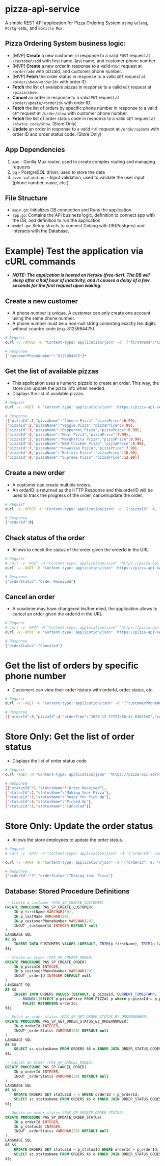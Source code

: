 # pizza-api-service
A simple REST API application for Pizza Ordering System using `Golang`, `PostgreSQL`, and `Gorilla Mux`.

## Pizza Ordering System business logic:
- [MVP] **Create** a new customer in response to a valid `POST` request at `/customer/add` with first name, last name, and customer phone number.
- [MVP] **Create** a new order in response to a valid `POST` request at `/order/add` with pizzaId, and customer phone number.
- [MVP] **Fetch** the order status in response to a valid `GET` request at `/order/show/<orderId>` with order ID.
- **Fetch** the list of available pizzas in response to a valid `GET` request at `/pizza/show`.
- **Cancel** an order in response to a valid `PUT` request at `/order/update/<orderId>` with order ID.
- **Fetch** the list of orders by specific phone number in response to a valid `GET` request at `/order/show` with customer phone number.
- **Fetch** the list of order status code in response to a valid `GET` request at `/status_code/show`. (Store Only)
- **Update** an order in response to a valid `PUT` request at `/order/update` with order ID and order status code. (Store Only)

## App Dependencies
1. `mux` - Gorilla Mux router, used to create complex routing and managing requests
2. `pq` - PostgreSQL driver, used to store the data
3. `ozzo-validation` - Input validation, used to validate the user input (phone number, name, etc.)

## File Structure
* `main.go`: Initializes DB connection and Runs the application.
* `app.go`: Contains the API business logic, definition to connect app with the DB, and definition to run the application.
* `model.go`: Setup structs to connect Golang with DB(Postgres) and interacts with the Database.

# Example) Test the application via cURL commands
- ***NOTE: The application is hosted on Heroku (free-tier). The DB will sleep after a half hour of inactivity, and it causes a delay of a few seconds for the first request upon waking.***

## Create a new customer
* A phone number is unique. A customer can only create one account using the same phone number. 
* A phone number must be a non-null string consisting exactly ten digits without country code (e.g. 8125984475).
```bash
# Request
curl -v -XPOST -H "Content-type: application/json" -d '{"firstName":"Carl", "lastName":"Raymond", "customerPhoneNumber":"8125984475"}' 'https://pizza-api-service.herokuapp.com/customer/add'

# Response
{"customerPhoneNumber":"8125984475"}*
```

## Get the list of available pizzas
* This application uses a numeric pizzaId to create an order. This way, the store can update the pizza info when needed.
* Displays the list of available pizzas.
```bash
# Request
curl -v -XGET -H "Content-type: application/json" 'https://pizza-api-service.herokuapp.com/pizza/show'

# Response
[{"pizzaId":1,"pizzaName":"Cheese Pizza","pizzaPrice":6.99},
{"pizzaId":2,"pizzaName":"Veggie Pizza","pizzaPrice":7.99},
{"pizzaId":3,"pizzaName":"Pepperoni Pizza","pizzaPrice":6.99},
{"pizzaId":4,"pizzaName":"Meat Pizza","pizzaPrice":7.99},
{"pizzaId":5,"pizzaName":"Margherita Pizza","pizzaPrice":8.99},
{"pizzaId":6,"pizzaName":"BBQ Chicken Pizza","pizzaPrice":8.99},
{"pizzaId":7,"pizzaName":"Hawaiian Pizza","pizzaPrice":7.99},
{"pizzaId":8,"pizzaName":"Buffalo Pizza","pizzaPrice":10.99},
{"pizzaId":9,"pizzaName":"Supreme Pizza","pizzaPrice":12.99}]
```

## Create a new order
* A customer can create multiple orders.
* An orderID is returned as the HTTP Response and this orderID will be used to track the progress of the order, cancel/update the order.
```bash
# Request
curl -v -XPOST -H "Content-type: application/json" -d '{"pizzaId": 4, "customerPhoneNumber":"8125984475"}' 'https://pizza-api-service.herokuapp.com/order/add'

# Response
{"orderId":9}
```

## Check status of the order
* Allows to check the status of the order given the orderId in the URL
```bash
# Request
# curl -v -XGET -H "Content-type: application/json" 'https://pizza-api-service.herokuapp.com/order/show/<orderId>'
curl -v -XGET -H "Content-type: application/json" 'https://pizza-api-service.herokuapp.com/order/show/9'

# Response
{"orderStatus":"Order Received"}
```

## Cancel an order
* A cusotmer may have changered his/her mind, the application allows to cancel an order given the orderId in the URL
```bash
# Request
# curl -v -XPUT -H "Content-type: application/json" 'https://pizza-api-service.herokuapp.com/order/update/<orderId>'
curl -v -XPUT -H "Content-type: application/json" 'https://pizza-api-service.herokuapp.com/order/update/9'

# Response
{"orderStatus":"Canceled"}
```

# Get the list of orders by specific phone number
* Customers can view their order history with orderId, order status, etc.
```bash
# Request
curl -v -XGET -H "Content-type: application/json" -d '{"customerPhoneNumber":"8125984475"}' 'https://pizza-api-service.herokuapp.com/order/show'

# Response
[{"orderId":9,"pizzaId":4,"orderTime":"2020-12-27T21:56:41.636116Z","customerPhoneNumber":"8125984475","orderStatus":"Canceled","totalPrice":8.49}]
```

# Store Only: Get the list of order status
* Displays the list of order status code
```bash
# Request
curl -XGET -H "Content-type: application/json" 'https://pizza-api-service.herokuapp.com/status_code/show'

# Response
[{"statusId":1,"statusName":"Order Received"},
{"statusId":2,"statusName":"Making Your Pizza"},
{"statusId":3,"statusName":"Ready for Pick Up"},
{"statusId":4,"statusName":"Picked Up"},
{"statusId":5,"statusName":"Canceled"}]
```

# Store Only: Update the order status 
* Allows the store employees to update the order status.
```bash
# Request
# curl -v -XPUT -H "Content-type: application/json" -d '{"orderId": <orderId>, "orderStatus":<orderStatusCode>}' 'https://pizza-api-service.herokuapp.com/order/update'

curl -v -XPUT -H "Content-type: application/json" -d '{"orderId": 9, "orderStatus":2}' 'https://pizza-api-service.herokuapp.com/order/update'

# Response
{"orderId":"9","orderStatus":"Making Your Pizza"}
```

## Database: Stored Procedure Definitions
```sql
-- Create a customer (PAS_SP_CREATE_CUSTOMER)
CREATE PROCEDURE PAS_SP_CREATE_CUSTOMER(
	IN p_firstName VARCHAR(50),
	IN p_lastName VARCHAR(50),
	IN p_customerPhoneNumber VARCHAR(20),
	INOUT _customerId INTEGER DEFAULT null
)
LANGUAGE SQL
AS $$
	INSERT INTO CUSTOMERS VALUES (DEFAULT, TRIM(p_firstName), TRIM(p_lastName), TRIM(p_customerPhoneNumber), FALSE) RETURNING customerId;
$$;

-- Create an order (PAS_SP_CREATE_ORDER)
CREATE PROCEDURE PAS_SP_CREATE_ORDER(
	IN p_pizzaId INTEGER,
	IN p_customerPhoneNumber VARCHAR(20),
	INOUT _orderId INTEGER DEFAULT null
)
LANGUAGE SQL
AS $$
	INSERT INTO ORDERS VALUES (DEFAULT, p_pizzaId, CURRENT_TIMESTAMP, TRIM(p_customerPhoneNumber), 1, 
		ROUND(((SELECT p.pizzaPrice FROM PIZZAS p where p.pizzaId = p_pizzaId) * 1.0625), 2), 
		FALSE) RETURNING orderId;
$$;

-- Fetch an order status (PAS_SP_GET_ORDER_STATUS_BY_ORDERNUMBER)
CREATE PROCEDURE PAS_SP_GET_ORDER_STATUS_BY_ORDERNUMBER(
	IN p_orderId INTEGER,
	INOUT _orderStatus VARCHAR(30) DEFAULT null
)
LANGUAGE SQL
AS $$
	SELECT sc.statusName FROM ORDERS AS o INNER JOIN ORDER_STATUS_CODES AS sc ON o.statusId = sc.statusId WHERE o.orderId = p_orderId;
$$;

-- Cancel an order (PAS_SP_CANCEL_ORDER)
CREATE PROCEDURE PAS_SP_CANCEL_ORDER(
	IN p_orderId INTEGER,
	INOUT _orderStatus VARCHAR(30) DEFAULT null
)
LANGUAGE SQL
AS $$
	UPDATE ORDERS SET statusId = 5 WHERE orderId = p_orderId;	
	SELECT sc.statusName FROM ORDERS AS o INNER JOIN ORDER_STATUS_CODES AS sc ON o.statusId = sc.statusId WHERE o.orderId = p_orderId;
$$;

-- Update an order status (PAS_SP_UPDATE_ORDER_STATUS)
CREATE PROCEDURE PAS_SP_UPDATE_ORDER_STATUS(
	IN p_orderId INTEGER,
	IN p_statusId INTEGER,
	INOUT _orderStatus VARCHAR(30) DEFAULT null
)
LANGUAGE SQL
AS $$
	UPDATE ORDERS SET statusId = p_statusId WHERE orderId = p_orderId;
	SELECT sc.statusName FROM ORDERS AS o INNER JOIN ORDER_STATUS_CODES AS sc ON o.statusId = sc.statusId WHERE o.orderId = p_orderId;
$$;
```